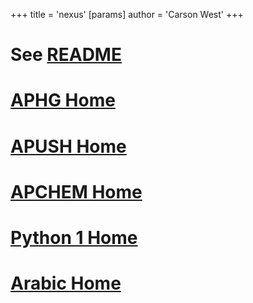 +++
 title = 'nexus'
[params]
	author = 'Carson West'
+++
# See [README](./../readme/)

# [APHG Home](./../aphg-home/)
# [APUSH Home](./../apush-home/)

# [APCHEM Home](./../apchem-home/)

# [Python 1 Home](./../python-1-home/)

# [Arabic Home](./../arabic-home/)